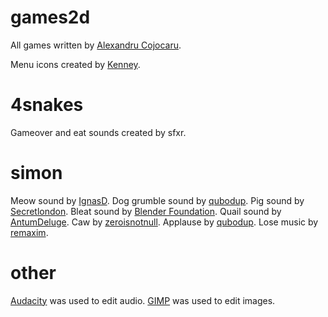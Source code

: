 # games2d

All games written by [Alexandru Cojocaru](https://xojoc.pw).

Menu icons created by [Kenney](https://opengameart.org/content/game-icons).

# 4snakes

Gameover and eat sounds created by sfxr.

# simon

Meow sound by [IgnasD](https://opengameart.org/content/meow).
Dog grumble sound by [qubodup](https://opengameart.org/content/dog-snarl-grunt-grumble).
Pig sound by [Secretlondon](https://opengameart.org/content/farm-animals).
Bleat sound by [Blender Foundation](https://opengameart.org/content/sheep-sound-bleats-yo-frankie).
Quail sound by [AntumDeluge](https://opengameart.org/content/quail-imitation).
Caw by [zeroisnotnull](https://opengameart.org/content/crow-caw).
Applause by [qubodup](https://opengameart.org/content/well-done).
Lose music by [remaxim](http://opengameart.org/content/lose-music-3).


# other

[Audacity](https://www.audacityteam.org/) was used to edit audio.
[GIMP](https://www.audacityteam.org/) was used to edit images.
